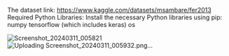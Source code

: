 The dataset link: https://www.kaggle.com/datasets/msambare/fer2013
Required Python Libraries: Install the necessary Python libraries using pip:
    numpy
    tensorflow (which includes keras)
    os

![Screenshot_20240311_005821](https://github.com/govindvgd/Emotions/assets/148149766/72be7a01-ab67-47c4-81ec-9009e8571225)
![Uploading Screenshot_20240311_005932.png…]()
